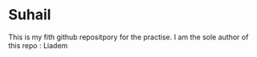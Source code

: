 # Suhail
This is my fith github repositpory for the practise.
I am the sole author of this repo : Liadem
